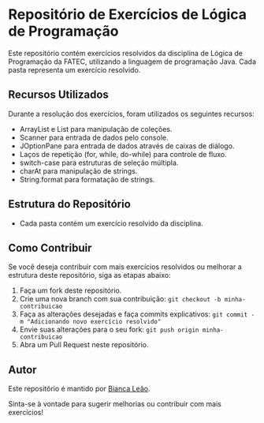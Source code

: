 # Repositório de Exercícios de Lógica de Programação 

Este repositório contém exercícios resolvidos da disciplina de Lógica de Programação da FATEC, utilizando a linguagem de programação Java. Cada pasta representa um exercício resolvido.

## Recursos Utilizados

Durante a resolução dos exercícios, foram utilizados os seguintes recursos:

- ArrayList e List para manipulação de coleções.
- Scanner para entrada de dados pelo console.
- JOptionPane para entrada de dados através de caixas de diálogo.
- Laços de repetição (for, while, do-while) para controle de fluxo.
- switch-case para estruturas de seleção múltipla.
- charAt para manipulação de strings.
- String.format para formatação de strings.

## Estrutura do Repositório

- Cada pasta contém um exercício resolvido da disciplina.

## Como Contribuir

Se você deseja contribuir com mais exercícios resolvidos ou melhorar a estrutura deste repositório, siga as etapas abaixo:

1. Faça um fork deste repositório.
2. Crie uma nova branch com sua contribuição: `git checkout -b minha-contribuicao`
3. Faça as alterações desejadas e faça commits explicativos: `git commit -m "Adicionando novo exercício resolvido"`
4. Envie suas alterações para o seu fork: `git push origin minha-contribuicao`
5. Abra um Pull Request neste repositório.

## Autor

Este repositório é mantido por [Bianca Leão](https://github.com/leaobia).

Sinta-se à vontade para sugerir melhorias ou contribuir com mais exercícios!

